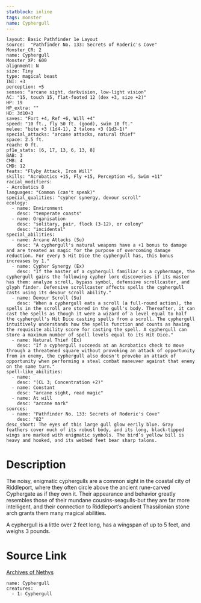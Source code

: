 ```yaml
---
statblock: inline
tags: monster
name: Cyphergull
---
```

```statblock
layout: Basic Pathfinder 1e Layout
source:  "Pathfinder No. 133: Secrets of Roderic's Cove"
Monster_CR: 2
name: Cyphergull
Monster_XP: 600
alignment: N
size: Tiny
type: magical beast
INI: +3
perception: +5
senses: "arcane sight, darkvision, low-light vision"
AC: "15, touch 15, flat-footed 12 (dex +3, size +2)"
HP: 19
HP_extra: ""
HD: 3d10+3
saves: "Fort +4, Ref +6, Will +4"
speed: "10 ft., fly 50 ft. (good), swim 10 ft."
melee: "bite +3 (1d4-1), 2 talons +3 (1d3-1)"
special_attacks: "arcane attacks, natural thief"
space: 2.5 ft.
reach: 0 ft.
pf1e_stats: [6, 17, 13, 6, 13, 8]
BAB: 3
CMB: 4
CMD: 12
feats: "Flyby Attack, Iron Will"
skills: "Acrobatics +15, Fly +15, Perception +5, Swim +11"
racial_modifiers:
- Acrobatics 8
languages: "Common (can't speak)"
special_qualities: "cypher synergy, devour scroll"
ecology:
  - name: Environment
    desc: "temperate coasts"
  - name: Organisation
    desc: "solitary, pair, flock (3-12), or colony"
    desc: "incidental"
special_abilities:
  - name: Arcane Attacks (Su)
    desc: "A cyphergull's natural weapons have a +1 bonus to damage and are treated as magic for the purpose of overcoming damage reduction. For every 5 Hit Dice the cyphergull has, this bonus increases by 1."
  - name: Cypher Synergy (Ex)
    desc: "If the master of a cyphergull familiar is a cyphermage, the cyphergull gains the following cypher lore discoveries if its master has them: analyze scroll, bypass symbol, defensive scrollcaster, and glyph finder. Defensive scrollcaster affects spells the cyphergull casts using its devour scroll ability."
  - name: Devour Scroll (Su)
    desc: "When a cyphergull eats a scroll (a full-round action), the spells in the scroll are stored in the gull's body. Thereafter, it can cast the spells as though it were a wizard of a level equal to half the cyphergull's Hit Dice casting spells from a scroll. The cyphergull intuitively understands how the spells function and counts as having the requisite ability score for casting the spell. A cyphergull can store a maximum number of spell levels equal to its Hit Dice."
  - name: Natural Thief (Ex)
    desc: "If a cyphergull succeeds at an Acrobatics check to move through a threatened square without provoking an attack of opportunity from an enemy, the cyphergull also doesn't provoke an attack of opportunity when performing a steal combat maneuver against that enemy on the same turn."
spell-like_abilities:
  - name:
    desc: "(CL 3; Concentration +2)"
  - name: Constant
    desc: "arcane sight, read magic"
  - name: At will
    desc: "arcane mark"
sources:
  - name: "Pathfinder No. 133: Secrets of Roderic's Cove"
    desc: "82"
desc_short: The eyes of this large gull glow eerily blue. Gray feathers cover much of its robust body, and its long, black-tipped wings are marked with enigmatic symbols. The bird’s yellow bill is heavy and hooked, and its webbed feet bear sharp talons.
```
# Description
The noisy, enigmatic cyphergulls are a common sight in the coastal city of Riddleport, where they often circle above the ancient rune-carved Cyphergate as if they own it. Their appearance and behavior greatly resembles those of their mundane cousins-seagulls-but they are far more intelligent, and their connection to Riddleport’s ancient Thassilonian stone arch grants them many magical abilities.

 A cyphergull is a little over 2 feet long, has a wingspan of up to 5 feet, and weighs 3 pounds.
# Source Link
[Archives of Nethys](https://aonprd.com/MonsterDisplay.aspx?ItemName=Cyphergull)
```encounter-table
name: Cyphergull
creatures:
  - 1: Cyphergull
```
